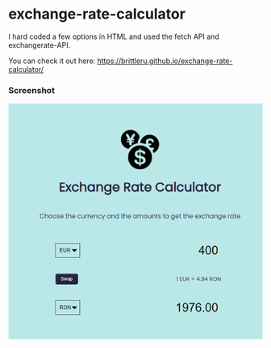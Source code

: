 # exchange-rate-calculator
I hard coded a few options in HTML and used the fetch API and exchangerate-API.

You can check it out here: https://brittleru.github.io/exchange-rate-calculator/

### Screenshot
![euro to ron exchange](https://github.com/brittleru/exchange-rate-calculator/blob/main/exchange.png?raw=true)
